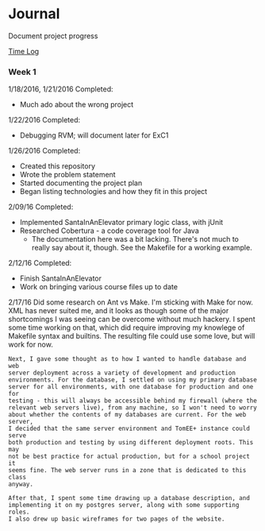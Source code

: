 # Journal

Document project progress

[Time Log](TimeLog.md)

### Week 1

1/18/2016, 1/21/2016 
Completed:
 * Much ado about the wrong project

1/22/2016
Completed:
 * Debugging RVM; will document later for ExC1

1/26/2016
Completed:
 * Created this repository 
 * Wrote the problem statement
 * Started documenting the project plan
 * Began listing technologies and how they fit in this project

2/09/16
Completed:
 * Implemented SantaInAnElevator primary logic class, with jUnit
 * Researched Cobertura - a code coverage tool for Java
    * The documentation here was a bit lacking. There's not much to really say
      about it, though. See the Makefile for a working example.

2/12/16
Completed:
 * Finish SantaInAnElevator
 * Work on bringing various course files up to date

2/17/16
    Did some research on Ant vs Make. I'm sticking with Make for now.  XML has
    never suited me, and it looks as though some of the major shortcomings
    I was seeing can be overcome without much hackery. I spent some time
    working on that, which did require improving my knowlege of Makefile syntax
    and builtins. The resulting file could use some love, but will work for now.

    Next, I gave some thought as to how I wanted to handle database and web
    server deployment across a variety of development and production
    environments. For the database, I settled on using my primary database
    server for all environments, with one database for production and one for
    testing - this will always be accessible behind my firewall (where the
    relevant web servers live), from any machine, so I won't need to worry
    about whether the contents of my databases are current. For the web server,
    I decided that the same server environment and TomEE+ instance could serve
    both production and testing by using different deployment roots. This may
    not be best practice for actual production, but for a school project it
    seems fine. The web server runs in a zone that is dedicated to this class
    anyway.

    After that, I spent some time drawing up a database description, and
    implementing it on my postgres server, along with some supporting roles.
    I also drew up basic wireframes for two pages of the website.
